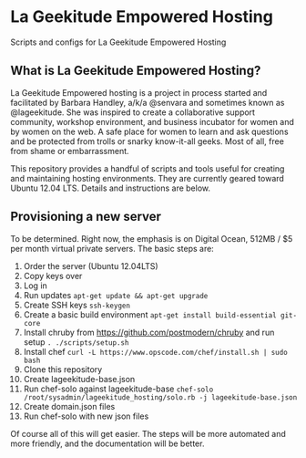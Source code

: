 # La Geekitude Empowered Hosting

Scripts and configs for La Geekitude Empowered Hosting

## What is La Geekitude Empowered Hosting?

La Geekitude Empowered hosting is a project in process started and facilitated by Barbara Handley, a/k/a @senvara and sometimes known as @lageekitude. She was inspired to create a collaborative support community, workshop environment, and business incubator for women and by women on the web. A safe place for women to learn and ask questions and be protected from trolls or snarky know-it-all geeks. Most of all, free from shame or embarrassment.

This repository provides a handful of scripts and tools useful for creating and maintaining hosting environments. They are currently geared toward Ubuntu 12.04 LTS. Details and instructions are below.

## Provisioning a new server

To be determined. Right now, the emphasis is on Digital Ocean, 512MB / $5 per month virtual private servers. The basic steps are:

1. Order the server (Ubuntu 12.04LTS)
1. Copy keys over
1. Log in
1. Run updates `apt-get update && apt-get upgrade`
1. Create SSH keys `ssh-keygen`
1. Create a basic build environment `apt-get install build-essential git-core`
1. Install chruby from https://github.com/postmodern/chruby and run setup `. ./scripts/setup.sh`
1. Install chef `curl -L https://www.opscode.com/chef/install.sh | sudo bash`
1. Clone this repository
1. Create lageekitude-base.json
1. Run chef-solo against lageekitude-base `chef-solo /root/sysadmin/lageekitude_hosting/solo.rb -j lageekitude-base.json`
1. Create domain.json files
1. Run chef-solo with new json files

Of course all of this will get easier. The steps will be more automated and more friendly, and the documentation will be better.

